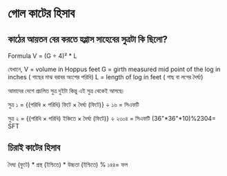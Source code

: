 # গোল কাটের হিসাব

## কাঠের আয়তন বের করতে হপ্পাস সাহেবের সুত্রটা কি ছিলো?

Formula
V = (G ÷ 4)² * L

যেখানে,
V = volume in Hoppus feet
G = girth measured mid point of the log in inches ( গাছের মাঝ বরাবর  অংশের পরিধি)
L = length of log in feet ( গাছ বা লগের দৈর্ঘ্য)

আমাদের দেশে প্রচলিত সুত্র দুইটা কিন্তু এই সুত্র থেকেই আসছে৷

সুত্র ১ = {(পরিধি × পরিধি)  ফিটে × দৈর্ঘ্য (ফিটে)} ÷ ১৬ = সিএফটি

সুত্র ২ = {(পরিধি × পরিধি)  ইঞ্চিতে × দৈর্ঘ্য (ফিটে)} ÷ ২৩০৪ = সিএফটি
        (36"*36"*10)%2304= SFT

## চিরাই কাটের হিসাব

দৈঘ্য (ফুটে) * প্রস্থ (ইন্চিতে) * উচ্চতা (ইন্চিতে) % ১৪৪= ফল

